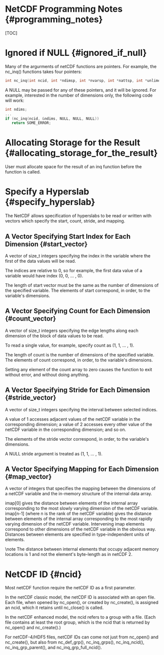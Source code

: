 # NetCDF Programming Notes {#programming_notes}

[TOC]

# Ignored if NULL {#ignored_if_null}

Many of the argurments of netCDF functions are pointers. For example,
the nc_inq() functions takes four pointers:

~~~.C
int nc_inq(int ncid, int *ndimsp, int *nvarsp, int *nattsp, int *unlimdimidp);
~~~

A NULL may be passed for any of these pointers, and it will be ignored. For example, interested in the number of dimensions only, the following code will work:

~~~.C
int ndims;
...
if (nc_inq(ncid, &ndims, NULL, NULL, NULL))
   return SOME_ERROR;
~~~

# Allocating Storage for the Result {#allocating_storage_for_the_result}

User must allocate space for the result of an inq function before the function is called.

# Specify a Hyperslab {#specify_hyperslab}

The NetCDF allows specification of hyperslabs to be read or written
with vectors which specify the start, count, stride, and mapping.

## A Vector Specifying Start Index for Each Dimension {#start_vector}

A vector of size_t integers specifying the index in the
variable where the first of the data values will be read.

The indices are relative to 0, so for example, the first data value of
a variable would have index (0, 0, ... , 0).

The length of start vector must be the same as the number of
dimensions of the specified variable. The elements of start
correspond, in order, to the variable's dimensions.

## A Vector Specifying Count for Each Dimension {#count_vector}

A vector of size_t integers specifying the edge lengths
along each dimension of the block of data values to be read.

To read a single value, for example, specify count as (1, 1, ... , 1).

The length of count is the number of dimensions of the specified
variable. The elements of count correspond, in order, to the
variable's dimensions.

Setting any element of the count array to zero causes the function to
exit without error, and without doing anything.

## A Vector Specifying Stride for Each Dimension {#stride_vector}

A vector of size_t integers specifying the interval between selected
indices.

A value of 1 accesses adjacent values of the netCDF variable in the
corresponding dimension; a value of 2 accesses every other value of
the netCDF variable in the corresponding dimension; and so on.

The elements of the stride vector correspond, in order, to the
variable's dimensions.

A NULL stride argument is treated as (1, 1, ... , 1).

## A Vector Specifying Mapping for Each Dimension {#map_vector}

A vector of integers that specifies the mapping between the dimensions
of a netCDF variable and the in-memory structure of the internal data
array.

imap[0] gives the distance between elements of the internal array
corresponding to the most slowly varying dimension of the netCDF
variable. imap[n-1] (where n is the rank of the netCDF variable) gives
the distance between elements of the internal array corresponding to
the most rapidly varying dimension of the netCDF variable. Intervening
imap elements correspond to other dimensions of the netCDF variable in
the obvious way. Distances between elements are specified in
type-independent units of elements.

\note The distance between internal elements that occupy adjacent
memory locations is 1 and not the element's byte-length as in netCDF
2.

# NetCDF ID {#ncid}

Most netCDF function require the netCDF ID as a first parameter.

In the netCDF classic model, the netCDF ID is associated with an open
file. Each file, when opened by nc_open(), or created by nc_create(),
is assigned an ncid, which it retains until nc_close() is called.

In the netCDF enhanced model, the ncid refers to a group with a
file. (Each file contains at least the root group, which is the ncid
that is returned by nc_open() and nc_create().)

For netCDF-4/HDF5 files, netCDF IDs can come not just from nc_open()
and nc_create(), but also from nc_def_grp(), nc_inq_grps(),
nc_inq_ncid(), nc_inq_grp_parent(), and nc_inq_grp_full_ncid().
